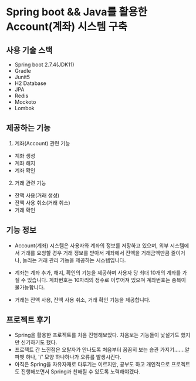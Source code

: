 # Spring boot && Java를 활용한 Account(계좌) 시스템 구축

## 사용 기술 스택
- Spring boot 2.7.4(JDK11)
- Gradle
- Junit5
- H2 Database
- JPA
- Redis
- Mockoto
- Lombok

## 제공하는 기능
1. 계좌(Account) 관련 기능
- 계좌 생성
- 계좌 해지
- 계좌 확인

2. 거래 관련 기능
- 잔액 사용(거래 생성)
- 잔액 사용 취소(거래 취소)
- 거래 확인


## 기능 정보
- Account(계좌) 시스템은 사용자와 계좌의 정보를 저장하고 있으며, 외부 시스템에서 거래를
요청할 경우 거래 정보를 받아서 계좌에서 잔액을 거래금액만큼 줄이거나, 늘리는 거래 관리 기능을 제공하는 
시스템입니다.

- 계좌는 계좌 추가, 해지, 확인의 기능을 제공하며 사용자 당 최대 10개의 계좌를 가질 수 있습니다.
계좌번호는 10자리의 정수로 이루어져 있으며 계좌번호는 중복이 불가능합니다.

- 거래는 잔액 사용, 잔액 사용 취소, 거래 확인 기능을 제공합니다.


## 프로젝트 후기
- Spring을 활용한 프로젝트를 처음 진행해보았다. 처음보는 기능들이 낯설기도 했지만 신기하기도 했다.
- 프로젝트 간 느낀점은 오탈자가 안나도록 처음부터 꼼꼼히 보는 습관 가지기.......알파벳 하나, '/' 모양 하나하나가
오류를 발생시킨다. 
- 아직은 Spring을 자유자재로 다루기는 이르지만, 공부도 하고 개인적으로 프로젝트도 진행해보면서 
Spring과 친해질 수 있도록 노력해야겠다.
